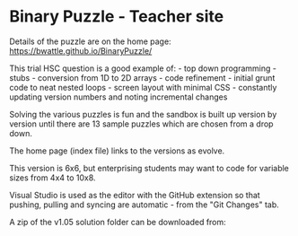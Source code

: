 # Binary Puzzle - Teacher site

Details of the puzzle are on the home page:  https://bwattle.github.io/BinaryPuzzle/

This trial HSC question is a good example of:
    - top down programming
    - stubs
    - conversion from 1D to 2D arrays
    - code refinement - initial grunt code to neat nested loops
    - screen layout with minimal CSS
    - constantly updating version numbers and noting incremental changes

Solving the various puzzles is fun and the sandbox is built up version by version until there are 13 sample puzzles which are chosen from a drop down.

The home page (index file) links to the versions as evolve.

This version is 6x6, but enterprising students may want to code for variable sizes from 4x4 to 10x8.

Visual Studio is used as the editor with the GitHub extension so that pushing, pulling and syncing are automatic - from the "Git Changes" tab.

A zip of the v1.05 solution folder can be downloaded from: 
